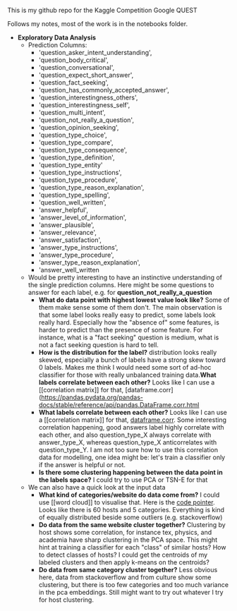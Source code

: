 This is my github repo for the Kaggle Competition Google QUEST

Follows my notes, most of the work is in the notebooks folder.

- **Exploratory Data Analysis**
    - Prediction Columns:
        - 'question_asker_intent_understanding',
        - 'question_body_critical', 
        - 'question_conversational',
        - 'question_expect_short_answer',
        - 'question_fact_seeking', 
        - 'question_has_commonly_accepted_answer',
        - 'question_interestingness_others', 
        - 'question_interestingness_self',      
        - 'question_multi_intent', 
        - 'question_not_really_a_question',       
        - 'question_opinion_seeking', 
        - 'question_type_choice',
        - 'question_type_compare', 
        - 'question_type_consequence',
        - 'question_type_definition', 
        - 'question_type_entity'
        - 'question_type_instructions', 
        - 'question_type_procedure',
        - 'question_type_reason_explanation', 
        - 'question_type_spelling',
        - 'question_well_written', 
        - 'answer_helpful',
        - 'answer_level_of_information', 
        - 'answer_plausible', 
        - 'answer_relevance',
        - 'answer_satisfaction', 
        - 'answer_type_instructions',
        - 'answer_type_procedure', 
        - 'answer_type_reason_explanation',
        - 'answer_well_written
    - Would be pretty interesting to have an instinctive understanding of the single prediction columns. Here might be some questions to answer for each label, e.g. for __question_not_really_a_question__
        - **What do data point with highest lowest value look like?** Some of them make sense some of them don't. The main observation is that some label looks really easy to predict, some labels look really hard. Especially how the "absence of" some features, is harder to predict than the presence of some feature. For instance, what is a "fact seeking" question is medium, what is not a fact seeking question is hard to tell.
        - **How is the distribution for the label?** distribution looks really skewed, especially a bunch of labels have a strong skew toward 0 labels. Makes me think I would need some sort of ad-hoc classifier for those with really unbalanced training data.**What labels correlate between each other?** Looks like I can use a [[correlation matrix]] for that, [dataframe.corr](https://pandas.pydata.org/pandas-docs/stable/reference/api/pandas.DataFrame.corr.html
        - **What labels correlate between each other?** Looks like I can use a [[correlation matrix]] for that, [dataframe.corr](https://pandas.pydata.org/pandas-docs/stable/reference/api/pandas.DataFrame.corr.html). Some interesting correlation happening, good answers label highly correlate with each other, and also question_type_X always correlate with answer_type_X, whereas question_type_X anticorrelates with question_type_Y. I am not too sure how to use this correlation data for modelling, one idea might be: let's train a classifier only if the answer is helpful or not.
        - **Is there some clustering happening between the data point in the labels space?** I could try to use PCA or TSN-E for that
    - We can also have a quick look at the input data
        - **What kind of categories/website do data come from?** I could use [[word cloud]] to visualise that. Here is the [code pointer](https://amueller.github.io/word_cloud/auto_examples/simple.html#sphx-glr-auto-examples-simple-py). Looks like there is 60 hosts and 5 categories. Everything is kind of equally distributed beside some outliers (e.g. stackoverflow)
        - **Do data from the same website cluster together?** Clustering by host shows some correlation, for instance tex, physics, and academia have sharp clustering in the PCA space. This might hint at training a classifier for each "class" of similar hosts? How to detect classes of hosts? I could get the centroids of my labeled clusters and then apply k-means on the centroids?
        - **Do data from same category cluster together?** Less obvious here, data from stackoverflow and from culture show some clustering, but there is too few categories and too much variance in the pca embeddings. Still might want to try out whatever I try for host clustering.
